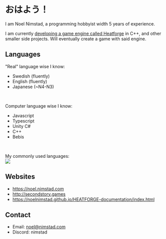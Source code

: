 # おはよう！ 
I am Noel Nimstad, a programming hobbyist width 5 years of experience.

I am currently <a href="https://noelnimstad.github.io/HEATFORGE-documentation/index.html">developing a game engine called Heatforge</a> in C++, and other smaller side projects. Will eventually create a game with said engine.

## Languages
"Real" language wise I know:
- Swedish (fluently)
- English (fluently)
- Japanese (~N4-N3)

<br/>

Computer language wise I know:
- Javascript
- Typescript
- Unity C#
- C++
- Bebis

<br/>

My commonly used languages:
<br/><img src="https://github-readme-stats.vercel.app/api/top-langs?username=NoelNimstad&show_icons=true&locale=en&theme=transparent&hide_border=true&hide_title=true&disable_animations=true&layout=compact"/>

## Websites
- https://noel.nimstad.com
- http://secondstory.games
- https://noelnimstad.github.io/HEATFORGE-documentation/index.html

## Contact
- Email: noel@nimstad.com
- Discord: nimstad
